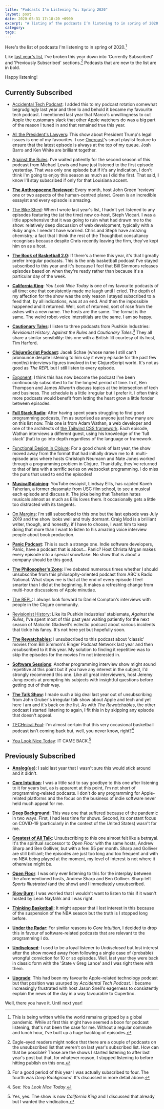 ```yaml
---
title: "Podcasts I'm Listening To: Spring 2020"
layout: post
date: 2020-05-31 17:18:20 +0900
excerpt: "A listing of the podcasts I’m listening to in spring of 2020."
category: 
tags: 
---
```


Here's the list of podcasts I'm listening to in spring of 2020.[^1]

Like [last year's list][2019], I've broken this year down into 'Currently Subscribed' and 'Previously Subscribed' sections.[^2] Podcasts that are new to the list are in bold.

Happy listening!

[2019]: https://articles.inqk.net/2019/05/03/podcasts-spring-2019.html "Read 'Podcasts I'm Listening To: Spring 2019'."

## Currently Subscribed

- [Accidental Tech Podcast](https://atp.fm/): I added this to my podcast rotation somewhat begrudgingly last year and then lo and behold it became my favourite tech podcast. I mentioned last year that Marco's unwillingness to cut Apple the customary slack that other Apple watchers do was a big part of the reason I tuned in and that remained true this year.

- [All the President's Lawyers](https://www.kcrw.com/news/shows/lrc-presents-all-the-presidents-lawyers): This show about President Trump's legal issues is one of my favourites. I use [Overcast][]'s smart playlist feature to ensure that the latest episode is always at the top of my queue. Josh Barro and Ken White are brilliant together.  

  [Overcast]: https://overcast.fm/ "Visit the website for the Overcast podcast player."

- [Against the Rules](https://atrpodcast.com/): I've waited patiently for the second season of this podcast from Michael Lewis and have just listened to the first episode yesterday. That was only one episode but if it's any indication, I don't think I'm going to enjoy this season as much as I did the first. That said, I know I'll stay subscribed if only for that Louisiana accent.

- [**The Anthropocene Reviewed**](https://www.wnycstudios.org/podcasts/anthropocene-reviewed): Every month, host John Green 'reviews' one or two aspects of the human-centred planet. Green is an incredible essayist and every episode is amazing.

- [The Bike Shed](https://bikeshed.fm/): When I wrote last year's list, I hadn't yet listened to any episodes featuring the (at the time) new co-host, Steph Viccari. I was a little apprehensive that it was going to ruin what had drawn me to the show: relatively deep discussion of web development, typically with a Ruby angle. I needn't have worried. Chris and Steph have amazing chemistry; a fact that I think the rest of the Thoughtbot consultancy recognises because despite Chris recently leaving the firm, they've kept him on as a host.

- [**The Book of Basketball 2.0**](https://www.theringer.com/book-of-basketball): If there's a theme this year, it's that I greatly prefer irregular podcasts. This is the only basketball podcast I've stayed subscribed to this year and it's because I feel that Bill Simmons releases episodes based on when they're ready rather than because it's a particular day of the week.

- [**California King**](https://www.californiaking.org): _You Look Nice Today_ is one of my favourite podcasts of all time: one that consistently made me laugh until I cried. The depth of my affection for the show was the only reason I stayed subscribed to a feed that, by all indications, was at an end. And then the impossible happened and it returned. Well, sort of returned, sort of rose from the ashes with a new name. The hosts are the same. The format is the same. The weird robot-voice interstitials are the same. I am so happy.

- [**Cautionary Tales**](http://timharford.com/articles/cautionarytales/): I listen to three podcasts from Pushkin Industries: _Revisionist History_, _Against the Rules_ and _Cautionary Tales_.[^3] They all share a similar sensibility: this one with a British lilt courtesy of its host, Tim Harford.

- [**ClojureScript Podcast**](https://clojurescriptpodcast.com/): Jacek Schae (whose name I still can't pronounce despite listening to him say it every episode for the past few months) interviews figures involved in the ClojureScript world. It's not as good as _The REPL_ but I still listen to every episode.

- [Exponent](https://exponent.fm/): I think this has now become the podcast I've been continuously subscribed to for the longest period of time. In it, Ben Thompson and James Allworth discuss topics at the intersection of tech and business. The schedule is a little irregular but I prefer it. I often think more podcasts would benefit from letting the heart grow a little fonder between episodes.

- [**Full Stack Radio**](https://www.fullstackradio.com): After having spent years struggling to find good programming podcasts, I'm as surprised as anyone just how many are on this list now. This one is from Adam Wathan, a web developer and one of the architects of [the Tailwind CSS framework][Tailwind]. Each episode, Wathan interviews a different guest, using his knowledge of the 'full stack' (ha!) to go into depth regardless of the language or framework.

  [Tailwind]: https://tailwindcss.com "Visit the official website for the Tailwind CSS framework."

- [Functional Design in Clojure](https://clojuredesign.club/): For a good chunk of last year, the show moved away from the format that had initially drawn me to it: multi-episode arcs where hosts Christoph Neumann and Nate Jones worked through a programming problem in Clojure. Thankfully, they've returned to that of late with a terrific series on websocket programming. I do miss the puns that used to end the episodes!

- [**MusicalSplaining**](http://musicalsplaining.libsyn.com): YouTube essayist, Lindsay Ellis, has cajoled Kaveh Taherian, a former classmate from USC film school, to see a musical each episode and discuss it. The joke being that Taherian hates musicals almost as much as Ellis loves them. It occasionally gets a little too distracted with its tangents.

- [On Margins](https://craigmod.com/onmargins/): I'm still subscribed to this one but the last episode was July 2019 and the show looks well and truly dormant. Craig Mod is a brilliant writer, though, and honestly, if I have to choose, I want him to keep doing that more than I want to listen to his amazing voice interview people about book production.

- [**Panic Podcast**](https://podcast.panic.com/): This is such a strange one. Indie software developers, Panic, have a podcast that is about... Panic? Host Christa Mrgan makes every episode into a special snowflake. No show that is about a company should be this good.

- [**The Philosopher's Zone**](https://www.abc.net.au/radionational/programs/philosopherszone/): I've debated numerous times whether I should unsubscribe from this philosophy-oriented podcast from ABC's Radio National. What stops me is that at the end of every episode I feel smarter than I did at the beginning. It makes a refreshing change from multi-hour discussions of Apple minutiae.

- [The REPL](https://www.therepl.net/): I always look forward to Daniel Compton's interviews with people in the Clojure community.

- [Revisionist History](https://revisionisthistory.com/): Like its Pushkin Industries' stablemate, _Against the Rules_, I've spent most of this past year waiting patiently for the next season of Malcolm Gladwell's eclectic podcast about various incidents that tickle his fancy. It's not here yet but hopefully soon.

- [**The Rewatchables**](https://www.theringer.com/the-rewatchables): I unsubscribed to this podcast about 'classic' movies from Bill Simmon's Ringer Podcast Network last year and then <em>re</em>subscribed to it this year. My solution to finding it repetitive was to skip the episodes for the movies I'm not interested in.

- [**Software Sessions**](https://www.softwaresessions.com): Another programming interview show might sound repetitive at this point but if you have any interest in the subject, I'd strongly recommend this one. Like all great interviewers, host Jeremy Jung excels at prompting his subjects with insightful questions before getting out of their way.

- [**The Talk Show**](https://daringfireball.net/thetalkshow/): I made such a big deal last year out of unsubscribing from John Gruber's irregular talk show about Apple and tech and yet here I am and it's back on the list. As with _The Rewatchables_, the other podcast I started listening to again, I fit this in by skipping any episode that doesn't appeal.

- [TECHnical Foul](https://technicalfoul.fm/): I'm almost certain that this very occasional basketball podcast isn't coming back but, well, you never know, right?[^4]

- [You Look Nice Today](http://youlooknicetoday.com/): IT CAME BACK.[^5]

## Previously Subscribed

- [**Analog(ue)**](https://www.relay.fm/analogue): I said last year that I wasn't sure this would stick around and it didn't.

- [**Core Intuition**](https://coreint.org/): I was a little sad to say goodbye to this one after listening to it for years but, as is apparent at this point, I'm not short of programming-related podcasts. I don't do any programming for Apple-related platforms and the focus on the business of indie software never held much appeal for me.

- [**Deep Background**](https://pushkin.fm/deep-background): This was one that suffered because of the pandemic in two ways. First, I had less time for shows. Second, its constant focus on COVID-19 (particularly in the context of the United States) wasn't for me.

- [**Greatest of All Talk**](https://greatestofalltalk.com/): Unsubscribing to this one almost felt like a betrayal. It's the spiritual successor to _Open Floor_ with the same hosts, Andrew Sharp and Ben Golliver, but with a fee: $5 per month. Sharp and Golliver are still brilliant; the episodes are just too long and too frequent and with no NBA being played at the moment, my level of interest is not where it otherwise might be.

- [**Open Floor**](https://www.si.com/podcasts): I was only ever listening to this for the interplay between the aforementioned hosts, Andrew Sharp and Ben Golliver. Sharp left _Sports Illustrated_ (and the show) and I immediately unsubscribed.

- [**Slow Burn**](https://slate.com/slow-burn): I was worried that I wouldn't want to listen to this if it wasn't hosted by Leon Nayfahk and I was right.

- [**Thinking Basketball**](http://www.backpicks.com/): It might appear that I lost interest in this because of the suspension of the NBA season but the truth is I stopped long before.

- [**Under the Radar**](https://www.relay.fm/radar): For similar reasons to _Core Intuition_, I decided to drop this in favour of software-related podcasts that are relevant to the programming I do.

- [**Undisclosed**](http://undisclosed-podcast.com/): I used to be a loyal listener to _Undisclosed_ but lost interest after the show moved away from following a single case of (probable) wrongful conviction for 10 or so episodes. Well, last year they were back in classic form with the 'State v Greg Lance' and I was right there with them.

- [**Upgrade**](https://www.relay.fm/upgrade): This had been my favourite Apple-related technology podcast but that position was usurped by _Accidental Tech Podcast_. I became increasingly frustrated with host Jason Snell's eagerness to consistently explain the news of the day in a way favourable to Cupertino.

Well, there you have it. Until next year!

[^1]: This is being written while the world remains gripped by a global pandemic. While at first this might have seemed a boon for podcast listening, that's not been the case for me. Without a regular commute and lunch hour, I've built up a huge backlog of episodes.

[^2]: Eagle-eyed readers might notice that there are a couple of podcasts on the unsubscribed list that weren't on last year's subscribed list. How can that be possible? Those are the shows I started listening to after last year's post but that, for whatever reason, I stopped listening to before hitting publish on this one. 

[^3]: For a good period of this year I was actually subscribed to four. The fourth was _Deep Background_. It's discussed in more detail above.

[^4]: See: _You Look Nice Today_.

[^5]: Yes, yes. The show is now _California King_ and I discussed that already but I wanted the vindication.
